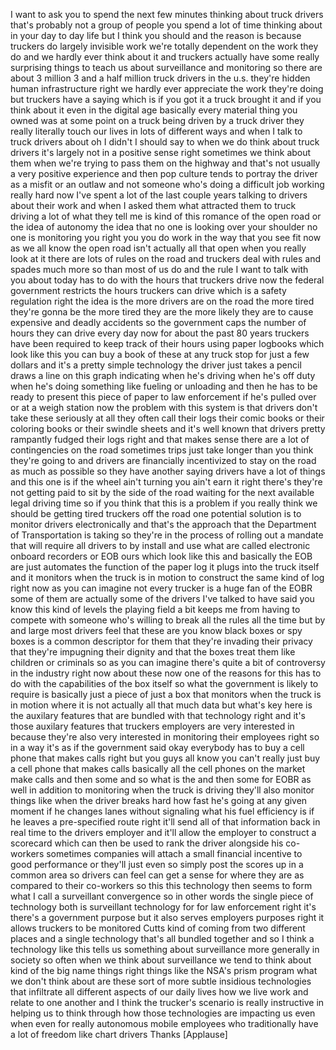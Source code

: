 
I want to ask you to spend the next few
minutes thinking about truck drivers
that&#39;s probably not a group of people
you spend a lot of time thinking about
in your day to day life but I think you
should and the reason is because
truckers do largely invisible work we&#39;re
totally dependent on the work they do
and we hardly ever think about it and
truckers actually have some really
surprising things to teach us about
surveillance and monitoring so there are
about 3 million 3 and a half million
truck drivers in the u.s. they&#39;re hidden
human infrastructure right we hardly
ever appreciate the work they&#39;re doing
but truckers have a saying which is if
you got it a truck brought it and if you
think about it even in the digital age
basically every material thing you owned
was at some point on a truck being
driven by a truck driver
they really literally touch our lives in
lots of different ways and when I talk
to truck drivers about oh I didn&#39;t I
should say to when we do think about
truck drivers it&#39;s largely not in a
positive sense right sometimes we think
about them when we&#39;re trying to pass
them on the highway and that&#39;s not
usually a very positive experience and
then pop culture tends to portray the
driver as a misfit or an outlaw and not
someone who&#39;s doing a difficult job
working really hard now I&#39;ve spent a lot
of the last couple years talking to
drivers about their work and when I
asked them what attracted them to truck
driving a lot of what they tell me is
kind of this romance of the open road or
the idea of autonomy the idea that no
one is looking over your shoulder no one
is monitoring you right you you do work
in the way that you see fit now as we
all know the open road isn&#39;t actually
all that open when you really look at it
there are lots of rules on the road and
truckers deal with rules and spades much
more so than most of us do and the rule
I want to talk with you about today has
to do with the hours that truckers drive
now the federal government restricts the
hours truckers can drive which is a
safety regulation right the idea is the
more drivers are on the road the more
tired they&#39;re gonna be the more tired
they are the more likely they are to
cause expensive and deadly accidents so
the government caps the number of hours
they can drive every day now for about
the past 80 years truckers have been
required to keep track of their hours
using paper logbooks which look like
this you can buy a book of these
at any truck stop for just a few dollars
and it&#39;s a pretty simple technology the
driver just takes a pencil draws a line
on this graph indicating when he&#39;s
driving when he&#39;s off duty when he&#39;s
doing something like fueling or
unloading and then he has to be ready to
present this piece of paper to law
enforcement if he&#39;s pulled over or at a
weigh station now the problem with this
system is that drivers don&#39;t take these
seriously at all they often call their
logs their comic books or their coloring
books or their swindle sheets and it&#39;s
well known that drivers pretty rampantly
fudged their logs right and that makes
sense there are a lot of contingencies
on the road sometimes trips just take
longer than you think they&#39;re going to
and drivers are financially incentivized
to stay on the road as much as possible
so they have another saying drivers have
a lot of things and this one is if the
wheel ain&#39;t turning you ain&#39;t earn it
right there&#39;s they&#39;re not getting paid
to sit by the side of the road waiting
for the next available legal driving
time so if you think that this is a
problem if you really think we should be
getting tired truckers off the road one
potential solution is to monitor drivers
electronically and that&#39;s the approach
that the Department of Transportation is
taking so they&#39;re in the process of
rolling out a mandate that will require
all drivers to by install and use what
are called electronic onboard recorders
or EOB ours which look like this and
basically the EOB are just automates the
function of the paper log it plugs into
the truck itself and it monitors when
the truck is in motion to construct the
same kind of log right now as you can
imagine not every trucker is a huge fan
of the EOBR some of them are actually
some of the drivers I&#39;ve talked to have
said you know this kind of levels the
playing field a bit keeps me from having
to compete with someone who&#39;s willing to
break all the rules all the time but by
and large most drivers feel that these
are you know black boxes or spy boxes is
a common descriptor for them that
they&#39;re invading their privacy that
they&#39;re impugning their dignity and that
the boxes treat them like children or
criminals so as you can imagine there&#39;s
quite a bit of controversy in the
industry right now about these now one
of the reasons for this has to do with
the capabilities of the box itself so
what the government is likely to require
is basically just a piece of just a box
that monitors when the truck is in
motion
where it is not actually all that much
data but what&#39;s key here is the auxilary
features that are bundled with that
technology right and it&#39;s those auxilary
features that truckers employers are
very interested in because they&#39;re also
very interested in monitoring their
employees right so in a way it&#39;s as if
the government said okay everybody has
to buy a cell phone that makes calls
right but you guys all know you can&#39;t
really just buy a cell phone that makes
calls basically all the cell phones on
the market make calls and then some and
so what is the and then some for EOBR as
well in addition to monitoring when the
truck is driving they&#39;ll also monitor
things like when the driver breaks hard
how fast he&#39;s going at any given moment
if he changes lanes without signaling
what his fuel efficiency is if he leaves
a pre-specified route right it&#39;ll send
all of that information back in real
time to the drivers employer and it&#39;ll
allow the employer to construct a
scorecard which can then be used to rank
the driver alongside his co-workers
sometimes companies will attach a small
financial incentive to good performance
or they&#39;ll just even so simply post the
scores up in a common area so drivers
can feel can get a sense for where they
are as compared to their co-workers so
this this technology then seems to form
what I call a surveillant convergence so
in other words the single piece of
technology both is surveillant
technology for for law enforcement right
it&#39;s there&#39;s a government purpose but it
also serves employers purposes right it
allows truckers to be monitored Cutts
kind of coming from two different places
and a single technology that&#39;s all
bundled together and so I think a
technology like this tells us something
about surveillance more generally in
society so often when we think about
surveillance we tend to think about kind
of the big name things right things like
the NSA&#39;s prism program what we don&#39;t
think about are these sort of more
subtle insidious technologies that
infiltrate all different aspects of our
daily lives how we live work and relate
to one another and I think the trucker&#39;s
scenario is really instructive in
helping us to think through how those
technologies are impacting us even when
even for really autonomous mobile
employees who traditionally
have a lot of freedom like chart drivers
Thanks
[Applause]
